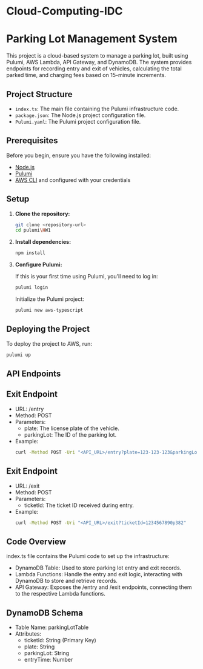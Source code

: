 ﻿# Cloud-Computing-IDC

# Parking Lot Management System

This project is a cloud-based system to manage a parking lot, built using Pulumi, AWS Lambda, API Gateway, and DynamoDB. The system provides endpoints for recording entry and exit of vehicles, calculating the total parked time, and charging fees based on 15-minute increments.

## Project Structure

- `index.ts`: The main file containing the Pulumi infrastructure code.
- `package.json`: The Node.js project configuration file.
- `Pulumi.yaml`: The Pulumi project configuration file.

## Prerequisites

Before you begin, ensure you have the following installed:

- [Node.js](https://nodejs.org/)
- [Pulumi](https://www.pulumi.com/docs/get-started/install/)
- [AWS CLI](https://aws.amazon.com/cli/) and configured with your credentials

## Setup

1. **Clone the repository:**

    ```sh
    git clone <repository-url>
    cd pulumi\HW1
    ```

2. **Install dependencies:**

    ```sh
    npm install
    ```

3. **Configure Pulumi:**

    If this is your first time using Pulumi, you'll need to log in:

    ```sh
    pulumi login
    ```

    Initialize the Pulumi project:

    ```sh
    pulumi new aws-typescript
    ```

## Deploying the Project

To deploy the project to AWS, run:

```sh
pulumi up
```
## API Endpoints

## Exit Endpoint

- URL: /entry
- Method: POST
- Parameters:
    - plate: The license plate of the vehicle.
    - parkingLot: The ID of the parking lot.
- Example:
    ```sh
    curl -Method POST -Uri "<API_URL>/entry?plate=123-123-123&parkingLot=382"
    ```

## Exit Endpoint

- URL: /exit
- Method: POST
- Parameters:
    - ticketId: The ticket ID received during entry.
- Example:
    ```sh
    curl -Method POST -Uri "<API_URL>/exit?ticketId=1234567890p382"
    ```

## Code Overview

index.ts file contains the Pulumi code to set up the infrastructure:

- DynamoDB Table: Used to store parking lot entry and exit records.
- Lambda Functions: Handle the entry and exit logic, interacting with DynamoDB to store and retrieve records.
- API Gateway: Exposes the /entry and /exit endpoints, connecting them to the respective Lambda functions.

## DynamoDB Schema

- Table Name: parkingLotTable
- Attributes:
    - ticketId: String (Primary Key)
    - plate: String
    - parkingLot: String
    - entryTime: Number
 
